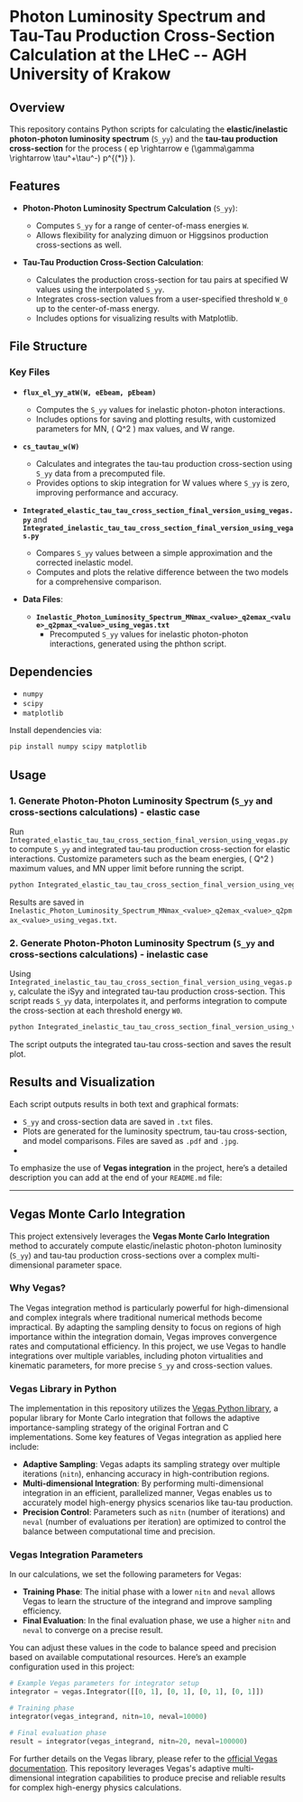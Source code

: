 # Photon Luminosity Spectrum and Tau-Tau Production Cross-Section Calculation at the LHeC -- AGH University of Krakow

## Overview

This repository contains Python scripts for calculating the **elastic/inelastic photon-photon luminosity spectrum** (`S_yy`) and 
the **tau-tau production cross-section** for the process \( ep \rightarrow e (\gamma\gamma \rightarrow \tau^+\tau^-) p^{(*)} \). 

## Features

- **Photon-Photon Luminosity Spectrum Calculation** (`S_yy`):
  - Computes `S_yy` for a range of center-of-mass energies `W`.
  - Allows flexibility for analyzing dimuon or Higgsinos production cross-sections as well. 
  
- **Tau-Tau Production Cross-Section Calculation**:
  - Calculates the production cross-section for tau pairs at specified W values using the interpolated `S_yy`.
  - Integrates cross-section values from a user-specified threshold `W_0` up to the center-of-mass energy.
  - Includes options for visualizing results with Matplotlib.

## File Structure

### Key Files

- **`flux_el_yy_atW(W, eEbeam, pEbeam)`**  
  - Computes the `S_yy` values for inelastic photon-photon interactions.
  - Includes options for saving and plotting results, with customized parameters for MN, \( Q^2 \) max values, and W range.

- **`cs_tautau_w(W)`**  
  - Calculates and integrates the tau-tau production cross-section using `S_yy` data from a precomputed file.
  - Provides options to skip integration for W values where `S_yy` is zero, improving performance and accuracy.

- **`Integrated_elastic_tau_tau_cross_section_final_version_using_vegas.py`**   and **`Integrated_inelastic_tau_tau_cross_section_final_version_using_vegas.py`**
  - Compares `S_yy` values between a simple approximation and the corrected inelastic model.
  - Computes and plots the relative difference between the two models for a comprehensive comparison.

- **Data Files**:  
  - **`Inelastic_Photon_Luminosity_Spectrum_MNmax_<value>_q2emax_<value>_q2pmax_<value>_using_vegas.txt`**  
    - Precomputed `S_yy` values for inelastic photon-photon interactions, generated using the phthon script.

## Dependencies

- `numpy`
- `scipy`
- `matplotlib`

Install dependencies via:
```bash
pip install numpy scipy matplotlib
```

## Usage

### 1. Generate Photon-Photon Luminosity Spectrum (`S_yy` and cross-sections calculations) - elastic case

Run `Integrated_elastic_tau_tau_cross_section_final_version_using_vegas.py` to compute `S_yy` and integrated tau-tau production cross-section for elastic interactions. 
Customize parameters such as the beam energies, \( Q^2 \) maximum values, and MN upper limit before running the script.

```bash
python Integrated_elastic_tau_tau_cross_section_final_version_using_vegas.py
```

Results are saved in `Inelastic_Photon_Luminosity_Spectrum_MNmax_<value>_q2emax_<value>_q2pmax_<value>_using_vegas.txt`.

### 2. Generate Photon-Photon Luminosity Spectrum (`S_yy` and cross-sections calculations)  - inelastic case

Using `Integrated_inelastic_tau_tau_cross_section_final_version_using_vegas.py`, calculate the iSyy and integrated tau-tau production cross-section. 
This script reads `S_yy` data, interpolates it, and performs integration to compute the cross-section at each threshold energy `W0`.

```bash
python Integrated_inelastic_tau_tau_cross_section_final_version_using_vegas.py
```

The script outputs the integrated tau-tau cross-section and saves the result plot.

## Results and Visualization

Each script outputs results in both text and graphical formats:
- `S_yy` and cross-section data are saved in `.txt` files.
- Plots are generated for the luminosity spectrum, tau-tau cross-section, and model comparisons. Files are saved as `.pdf` and `.jpg`.
- 

To emphasize the use of **Vegas integration** in the project, here’s a detailed description you can add at the end of your `README.md` file:

---

## Vegas Monte Carlo Integration

This project extensively leverages the **Vegas Monte Carlo Integration** method to accurately compute elastic/inelastic photon-photon luminosity (`S_yy`) and 
tau-tau production cross-sections over a complex multi-dimensional parameter space. 

### Why Vegas?

The Vegas integration method is particularly powerful for high-dimensional and complex integrals where traditional 
numerical methods become impractical. 
By adapting the sampling density to focus on regions of high importance within the integration domain, 
Vegas improves convergence rates and computational efficiency. 
In this project, we use Vegas to handle integrations over multiple variables, 
including photon virtualities and kinematic parameters, for more precise `S_yy` and cross-section values.

### Vegas Library in Python

The implementation in this repository utilizes the [Vegas Python library](https://pypi.org/project/vegas/), 
a popular library for Monte Carlo integration that follows the adaptive importance-sampling strategy of the original Fortran and C implementations. 
Some key features of Vegas integration as applied here include:

- **Adaptive Sampling**: Vegas adapts its sampling strategy over multiple iterations (`nitn`), enhancing accuracy in high-contribution regions.
- **Multi-dimensional Integration**: By performing multi-dimensional integration in an efficient, parallelized manner, Vegas enables us to accurately model high-energy physics scenarios like tau-tau production.
- **Precision Control**: Parameters such as `nitn` (number of iterations) and `neval` (number of evaluations per iteration) are optimized to control the balance between computational time and precision.

### Vegas Integration Parameters

In our calculations, we set the following parameters for Vegas:

- **Training Phase**: The initial phase with a lower `nitn` and `neval` allows Vegas to learn the structure of the integrand and improve sampling efficiency.
- **Final Evaluation**: In the final evaluation phase, we use a higher `nitn` and `neval` to converge on a precise result.

You can adjust these values in the code to balance speed and precision based on available computational resources. Here’s an example configuration used in this project:

```python
# Example Vegas parameters for integrator setup
integrator = vegas.Integrator([[0, 1], [0, 1], [0, 1], [0, 1]])

# Training phase
integrator(vegas_integrand, nitn=10, neval=10000)

# Final evaluation phase
result = integrator(vegas_integrand, nitn=20, neval=100000)
```

For further details on the Vegas library, please refer to the [official Vegas documentation](https://pypi.org/project/vegas/). This repository leverages Vegas's adaptive multi-dimensional integration capabilities to produce precise and reliable results for complex high-energy physics calculations.

